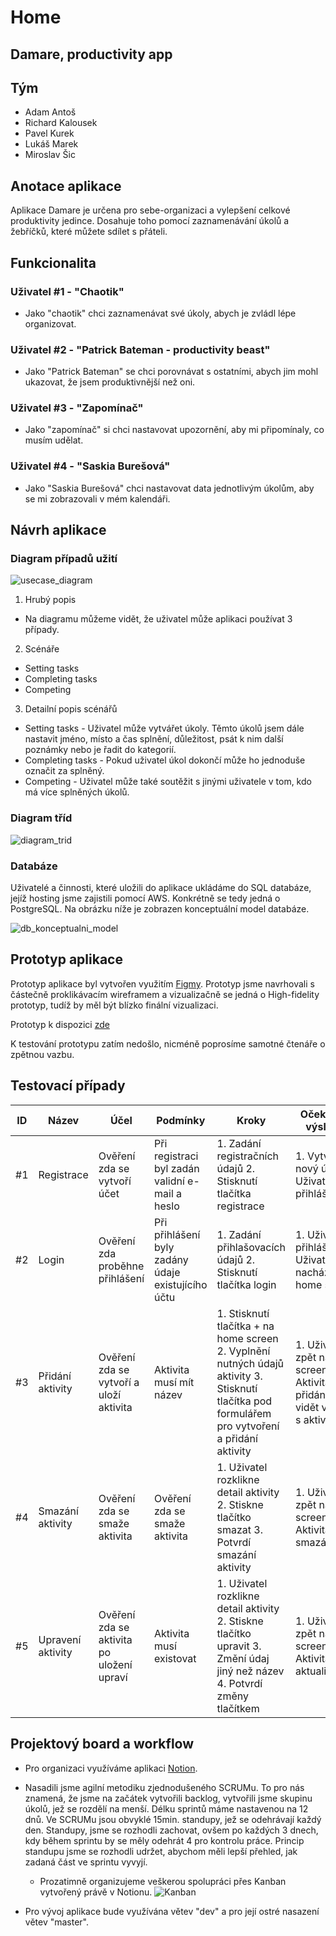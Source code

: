 # Home
## Damare, productivity app


## Tým
- Adam Antoš
- Richard Kalousek
- Pavel Kurek
- Lukáš Marek
- Miroslav Šic

## Anotace aplikace
Aplikace Damare je určena pro sebe-organizaci a vylepšení celkové produktivity jedince. Dosahuje toho pomocí zaznamenávání úkolů a žebříčků, které můžete sdílet s přáteli.

## Funkcionalita

### Uživatel #1 - "Chaotik"
- Jako "chaotik" chci zaznamenávat své úkoly, abych je zvládl lépe organizovat.

### Uživatel #2 - "Patrick Bateman - productivity beast"
- Jako "Patrick Bateman" se chci porovnávat s ostatními, abych jim mohl ukazovat, že jsem produktivnější než oni.

### Uživatel #3 - "Zapomínač"
- Jako "zapomínač" si chci nastavovat upozornění, aby mi připomínaly, co musím udělat.

### Uživatel #4 - "Saskia Burešová"
- Jako "Saskia Burešová" chci nastavovat data jednotlivým úkolům, aby se mi zobrazovali v mém kalendáři.

## Návrh aplikace

### Diagram případů užití
![usecase_diagram](./usecase_diagram.png)
1. Hrubý popis
 - Na diagramu můžeme vidět, že uživatel může aplikaci používat 3 případy.
2. Scénáře
 - Setting tasks
 - Completing tasks
 - Competing
3. Detailní popis scénářů
 - Setting tasks - Uživatel může vytvářet úkoly. Těmto úkolů jsem dále nastavit jméno, místo a čas splnění, důležitost, psát k nim další poznámky nebo je řadit do kategorií.
 - Completing tasks - Pokud uživatel úkol dokončí může ho jednoduše označit za splněný.
 - Competing - Uživatel může také soutěžit s jinými uživatele v tom, kdo má více splněných úkolů.

### Diagram tříd
![diagram_trid](./diagram_trid.png)

### Databáze
Uživatelé a činnosti, které uložili do aplikace ukládáme do SQL databáze,
 jejíž hosting jsme zajistili pomocí AWS. Konkrétně se tedy jedná o PostgreSQL.
Na obrázku níže je zobrazen konceptuální model databáze.

![db_konceptualni_model](./db_konceptualni_model.png)

## Prototyp aplikace

Prototyp aplikace byl vytvořen využitím [Figmy](https://www.figma.com/).
Prototyp jsme navrhovali s částečně proklikávacím wireframem a vizualizačně se jedná o High-fidelity prototyp, tudíž by měl být blízko finální vizualizaci.

Prototyp k dispozici [zde](https://www.figma.com/proto/83W16TIWeS9oYJuCoS66IR/DAMARE?node-id=2%3A980&scaling=min-zoom&page-id=0%3A1&starting-point-node-id=2%3A980&show-proto-sidebar=1)

K testování prototypu zatím nedošlo, nicméně poprosíme samotné čtenáře o zpětnou vazbu.

## Testovací případy

| ID | Název             | Účel                                      | Podmínky                                           | Kroky                                                                                                                                           | Očekávaný výsledek                                                                          |
|----|-------------------|-------------------------------------------|----------------------------------------------------|-------------------------------------------------------------------------------------------------------------------------------------------------|---------------------------------------------------------------------------------------------|
| #1 | Registrace        | Ověření zda se vytvoří účet               | Při registraci byl zadán validní e-mail a heslo    | 1. Zadání registračních údajů 2. Stisknutí tlačítka registrace                                                                                  | 1. Vytvoří se nový účet 2. Uživatel je přihlášen                                            |
| #2 | Login             | Ověření zda proběhne přihlášení           | Při přihlášení byly zadány údaje existujícího účtu | 1. Zadání přihlašovacích údajů 2. Stisknutí tlačítka login                                                                                      | 1. Uživatel je přihlášen 2. Uživatel se nachází na home screen                              |
| #3 | Přidání aktivity  | Ověření zda se vytvoří a uloží aktivita   | Aktivita musí mít název                            | 1. Stisknutí tlačítka + na home screen 2. Vyplnění nutných údajů aktivity 3. Stisknutí tlačítka pod formulářem pro vytvoření a přidání aktivity | 1. Uživatel je zpět na home screen 2. Aktivita byla přidána a je vidět v okně s aktivitami  |
| #4 | Smazání aktivity  | Ověření zda se smaže aktivita             | Ověření zda se smaže aktivita                      | 1. Uživatel rozklikne detail aktivity 2. Stiskne tlačítko smazat 3. Potvrdí smazání aktivity                                                    | 1. Uživatel je zpět na home screen 2. Aktivita byla smazána                                 |
| #5 | Upravení aktivity | Ověření zda se aktivita po uložení upraví | Aktivita musí existovat                            | 1. Uživatel rozklikne detail aktivity 2. Stiskne tlačítko upravit 3. Změní údaj jiný než název 4. Potvrdí změny tlačítkem                       | 1. Uživatel je zpět na home screen 2. Aktivita byla aktualizována                           |

## Projektový board a workflow

 - Pro organizaci využíváme aplikaci [Notion](https://www.notion.so/).
 - Nasadili jsme agilní metodiku zjednodušeného SCRUMu. To pro nás znamená, že jsme na začátek vytvořili backlog, vytvořili jsme skupinu úkolů, jež se rozdělí na menší. Délku sprintů máme nastavenou na 12 dnů. Ve SCRUMu jsou obvyklé 15min. standupy, jež se odehrávají každý den. Standupy, jsme se rozhodli zachovat, ovšem po každých 3 dnech, kdy během sprintu by se měly odehrát 4 pro kontrolu práce. Princip standupu jsme se rozhodli udržet, abychom měli lepší přehled, jak zadaná část ve sprintu vyvyjí.
 
    - Prozatimně organizujeme veškerou spolupráci přes Kanban vytvořený právě v Notionu.
    ![Kanban](./Kanban.JPG)

 - Pro vývoj aplikace bude využívána větev "dev" a pro její ostré nasazení větev "master". 
